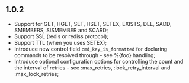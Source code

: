 ## 1.0.2
 - Support for GET, HGET, SET, HSET, SETEX, EXISTS, DEL, SADD, SMEMBERS, SISMEMBER and SCARD;
 - Support SSL (redis or rediss protocol);
 - Support TTL (when you uses SETEX);
 - Introduce new control field `cmd_key_is_formatted` for declaring commands
   to be resolved through - see %{foo} handling;
 - Introduce optional configuration options for controlling the count and
   the interval of retries - see :max_retries, :lock_retry_interval and
   :max_lock_retries;
